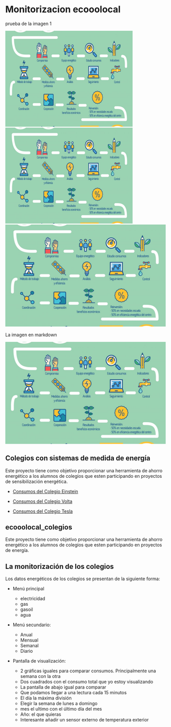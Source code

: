 # Monitorizacion ecooolocal
 prueba de la imagen 1
 
 <img src="/docs/proceso.jpg" width="400" height="300">
 
 <img src="./docs/proceso.jpg" width="400" height="300">
 
 <img src="/docs/proceso.jpg">
 
 La imagen en markdown

![imagen](/docs/proceso.jpg)

## Colegios con sistemas de medida de energía

Este proyecto tiene como objetivo proporcionar una herramienta de ahorro energético a los alumnos de colegios que esten participando en proyectos de sensibilización energética.

* [Consumos del Colegio Einstein](http://91.121.222.125/emoncms/dashboard/view?id=25)

* [Consumos del Colegio Volta](http://91.121.222.125/emoncms/dashboard/view?id=26)

* [Consumos del Colegio Tesla](http://91.121.222.125/emoncms/dashboard/view?id=25)


## ecooolocal_colegios
Este proyecto tiene como objetivo proporcionar una herramienta de ahorro energético a los alumnos de colegios que esten participando en proyectos de energía. 
## La monitorización de los colegios
Los datos energéticos de los colegios se presentan de la siguiente forma:

* Menú principal
    * electricidad 
    * gas
    * gasoil
    * agua
    
* Menú secundario:
    * Anual 
    * Mensual
    * Semanal 
    * Diario

* Pantalla de visualización:
    * 2 gráficas iguales para comparar consumos. Principalmente una semana con la otra
    * Dos cuadrados con el consumo total que yo estoy visualizando
    * La pantalla de abajo igual para comparar
    * Que podamos llegar a una lectura cada 15 minutos
    * El día la máxima división
    * Elegir la semana de lunes a domingo
    * mes el ultimo con el último día del mes
    * Año: el que quieras
    * Interesante añadir un sensor externo de temperatura exterior
